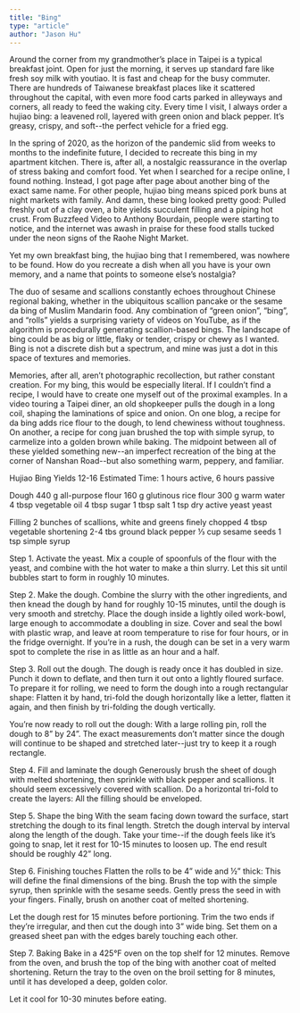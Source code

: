 ```yaml
---
title: "Bing"
type: "article"
author: "Jason Hu"
---
```


Around the corner from my grandmother’s place in Taipei is a typical breakfast joint. Open for just the morning, it serves up standard fare like fresh soy milk with youtiao. It is fast and cheap for the busy commuter. There are hundreds of Taiwanese breakfast places like it scattered throughout the capital, with even more food carts parked in alleyways and corners, all ready to feed the waking city. Every time I visit, I always order a hujiao bing: a leavened roll, layered with green onion and black pepper. It’s greasy, crispy, and soft--the perfect vehicle for a fried egg.

In the spring of 2020, as the horizon of the pandemic slid from weeks to months to the indefinite future, I decided to recreate this bing in my apartment kitchen. There is, after all, a nostalgic reassurance in the overlap of stress baking and comfort food. Yet when I searched for a recipe online, I found nothing. Instead, I got page after page about another bing of the exact same name. For other people, hujiao bing means spiced pork buns at night markets with family. And damn, these bing looked pretty good: Pulled freshly out of a clay oven, a bite yields succulent filling and a piping hot crust. From Buzzfeed Video to Anthony Bourdain, people were starting to notice, and the internet was awash in praise for these food stalls tucked under the neon signs of the Raohe Night Market. 

Yet my own breakfast bing, the hujiao bing that I remembered, was nowhere to be found. How do you recreate a dish when all you have is your own memory, and a name that points to someone else’s nostalgia?

The duo of sesame and scallions constantly echoes throughout Chinese regional baking, whether in the ubiquitous scallion pancake or the sesame da bing of Muslim Mandarin food. Any combination of “green onion”, “bing”, and “rolls” yields a surprising variety of videos on YouTube, as if the algorithm is procedurally generating scallion-based bings. The landscape of bing could be as big or little, flaky or tender, crispy or chewy as I wanted. Bing is not a discrete dish but a spectrum, and mine was just a dot in this space of textures and memories.

Memories, after all, aren’t photographic recollection, but rather constant creation. For my bing, this would be especially literal. If I couldn’t find a recipe, I would have to create one myself out of the proximal examples. In a video touring a Taipei diner, an old shopkeeper pulls the dough in a long coil, shaping the laminations of spice and onion. On one blog, a recipe for da bing adds rice flour to the dough, to lend chewiness without toughness. On another, a recipe for cong juan brushed the top with simple syrup, to carmelize into a golden brown while baking. The midpoint between all of these yielded something new--an imperfect recreation of the bing at the corner of Nanshan Road--but also something warm, peppery, and familiar.

Hujiao Bing
Yields 12-16
Estimated Time: 1 hours active, 6 hours passive

Dough
440 g all-purpose flour
160 g glutinous rice flour
300 g warm water
4 tbsp vegetable oil
4 tbsp sugar
1 tbsp salt
1 tsp dry active yeast yeast

Filling
2 bunches of scallions, white and greens finely chopped
4 tbsp vegetable shortening
2-4 tbs ground black pepper
⅓ cup sesame seeds
1 tsp simple syrup

Step 1. Activate the yeast. 
Mix a couple of spoonfuls of the flour with the yeast, and combine with the hot water to make a thin slurry. Let this sit until bubbles start to form in roughly 10 minutes.

Step 2. Make the dough. 
Combine the slurry with the other ingredients, and then knead the dough by hand for roughly 10-15 minutes, until the dough is very smooth and stretchy. Place the dough inside a lightly oiled work-bowl, large enough to accommodate a doubling in size. Cover and seal the bowl with plastic wrap, and leave at room temperature to rise for four hours, or in the fridge overnight. If you’re in a rush, the dough can be set in a very warm spot to complete the rise in as little as an hour and a half.

Step 3. Roll out the dough. 
The dough is ready once it has doubled in size. Punch it down to deflate, and then turn it out onto a lightly floured surface. To prepare it for rolling, we need to form the dough into a rough rectangular shape: Flatten it by hand, tri-fold the dough horizontally like a letter, flatten it again, and then finish by tri-folding the dough vertically. 

You’re now ready to roll out the dough: With a large rolling pin, roll the dough to 8” by 24”. The exact measurements don’t matter since the dough will continue to be shaped and stretched  later--just try to keep it a rough rectangle. 

Step 4. Fill and laminate the dough
Generously brush the sheet of dough with melted shortening, then sprinkle with black pepper and scallions. It should seem excessively covered with scallion. Do a horizontal tri-fold to create the layers: All the filling should be enveloped.

Step 5. Shape the bing
With the seam facing down toward the surface, start stretching the dough to its final length. Stretch the dough interval by interval along the length of the dough. Take your time--if the dough feels like it’s going to snap, let it rest for 10-15 minutes to loosen up. The end result should be roughly 42” long. 

Step 6. Finishing touches
Flatten the rolls to be 4” wide and ½” thick: This will define the final dimensions of the bing. Brush the top with the simple syrup, then sprinkle with the sesame seeds. Gently press the seed in with your fingers. Finally, brush on another coat of melted shortening. 

Let the dough rest for 15 minutes before portioning. Trim the two ends if they’re irregular, and then cut the dough into 3” wide bing. Set them on a greased sheet pan with the edges barely touching each other. 

Step 7. Baking
Bake in a 425°F oven on the top shelf for 12 minutes. Remove from the oven, and brush the top of the bing with another coat of melted shortening. Return the tray to the oven on the broil setting for 8 minutes, until it has developed a deep, golden color. 

Let it cool for 10-30 minutes before eating. 
